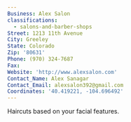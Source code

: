 ```yaml
---
Business: Alex Salon
classifications:
  - salons-and-barber-shops
Street: 1213 11th Avenue
City: Greeley
State: Colorado
Zip: '80631'
Phone: (970) 324-7687
Fax:
Website: 'http://www.alexsalon.com'
Contact_Name: Alex Sanagar
Contact_Email: alexsalon392@gmail.com
Coordinates: '40.419221, -104.696492'
---
```



Haircuts based on your facial features.